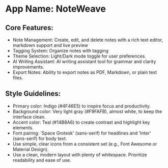 # **App Name**: NoteWeave

## Core Features:

- Note Management: Create, edit, and delete notes with a rich text editor, markdown support and live preview
- Tagging System: Organize notes with tagging
- Theme Selection: Light/Dark mode toggle for user preferences.
- AI Writing Assistant: AI writing assistant tool for grammar and clarity improvements.
- Export Notes: Ability to export notes as PDF, Markdown, or plain text files.

## Style Guidelines:

- Primary color: Indigo (#4F46E5) to inspire focus and productivity.
- Background color: Very light gray (#F9FAFB), almost white, to keep the interface clean.
- Accent color: Teal (#14B8A6) to create contrast and highlight key elements.
- Font pairing: 'Space Grotesk' (sans-serif) for headlines and 'Inter' (sans-serif) for body text.
- Use simple, clear icons from a consistent set (e.g., Font Awesome or Material Design).
- Use a clean, modern layout with plenty of whitespace. Prioritize readability and ease of use.